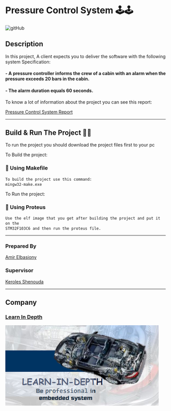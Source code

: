 # Pressure Control System 🕹🕹

![gitHub](https://drive.google.com/file/d/1-_GHUHcRmSy4MluvdPKIQ3P0Ckv7jGuP/view?usp=drive_link)

## Description
In this project, A client expects you to deliver the software with the following system Specification: 
  #### - A pressure controller informs the crew of a cabin with an alarm when the pressure exceeds 20 bars in the cabin.
  #### - The alarm duration equals 60 seconds.

To know a lot of information about the project you can see this report:

[Pressure Control System Report](https://drive.google.com/file/d/1-_GHUHcRmSy4MluvdPKIQ3P0Ckv7jGuP/view?usp=drive_link)

___
## Build & Run The Project 🔨🔨
To run the project you should download the project files first to your pc

To Build the project:

### 📍 Using Makefile

    To build the project use this command:
    mingw32-make.exe
 

To Run the project:

### 📍 Using Proteus

    Use the elf image that you get after building the project and put it on the 
    STM32F103C6 and then run the proteus file.
___

### Prepared By
[Amir Elbasiony](https://www.linkedin.com/in/amir-elbasiony-57809b204/)

### Supervisor 
[Keroles Shenouda](https://www.linkedin.com/in/keroles-khalil-2a86057b/)   
___

## Company
### [Learn In Depth](https://www.linkedin.com/company/learn-in-depth/)

![gitHub](https://github.com/MostafaEdrees11/Mastering_Embedded_System_Online_Diploma/blob/master/Unit5_First%20Term%20Projects/Pressure%20Control%20System/Report/Learn%20In%20Depth.PNG)

